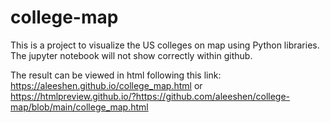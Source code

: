 # college-map
This is a project to visualize the US colleges on map using Python libraries. The jupyter notebook will not show correctly within github.

The result can be viewed in html following this link:
https://aleeshen.github.io/college_map.html
or
https://htmlpreview.github.io/?https://github.com/aleeshen/college-map/blob/main/college_map.html

